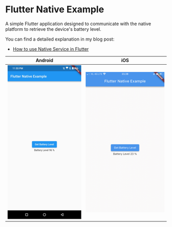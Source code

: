 # Flutter Native Example

A simple Flutter application designed to communicate with the native platform to retrieve the device's battery level.

You can find a detailed explanation in my blog post:
 - [How to use Native Service in Flutter](https://www.rizaadikurniawan.com/blog/how-to-use-native-service-in-flutter)

|Android|iOS|
|-------|---|
|![image](/screenshot/ss-android.jpg) | ![image](/screenshot/ss-ios.png)|
